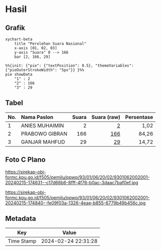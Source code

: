 # Hasil

## Grafik

```mermaid
xychart-beta
    title "Perolehan Suara Nasional"
    x-axis [01, 02, 03]
    y-axis "Suara" 0 --> 166
    bar [2, 166, 29]
```

```mermaid
%%{init: {"pie": {"textPosition": 0.5}, "themeVariables": {"pieOuterStrokeWidth": "5px"}} }%%
pie showData
    "1" : 2
    "2" : 166
    "3" : 29
```

## Tabel

| No. | Nama Paslon    | Suara | Suara (raw) | Persentase |
|:--- |:-------------- | -----:| -----------:| ----------:|
| 1   | ANIES MUHAIMIN | 2     | [2][p-1]    | 1,02       |
| 2   | PRABOWO GIBRAN | 166   | [166][p-2]  | 84,26      |
| 3   | GANJAR MAHFUD  | 29    | [29][p-3]   | 14,72      |


[p-1]: https://github.com/gigit-pemilu/pemilu-2024/blob/main/pilpres/hitung-suara/sub/93-papua-selatan/sub/01-merauke/sub/06-tanah-miring/sub/2002-sumber-harapan/sub/001-tps/sub/paslon-1.txt
[p-2]: https://github.com/gigit-pemilu/pemilu-2024/blob/main/pilpres/hitung-suara/sub/93-papua-selatan/sub/01-merauke/sub/06-tanah-miring/sub/2002-sumber-harapan/sub/001-tps/sub/paslon-2.txt
[p-3]: https://github.com/gigit-pemilu/pemilu-2024/blob/main/pilpres/hitung-suara/sub/93-papua-selatan/sub/01-merauke/sub/06-tanah-miring/sub/2002-sumber-harapan/sub/001-tps/sub/paslon-3.txt

## Foto C Plano

https://sirekap-obj-formc.kpu.go.id/f505/pemilu/ppwp/93/01/06/20/02/9301062002001-20240215-174631--c17d66b6-8fff-4f76-b0ac-3daac7baf0ef.jpg

https://sirekap-obj-formc.kpu.go.id/f505/pemilu/ppwp/93/01/06/20/02/9301062002001-20240215-174840--fe09f03a-1326-4eae-b855-6779b49b456c.jpg


## Metadata

| Key        | Value               |
| ---------- | ------------------- |
| Time Stamp | 2024-02-24 22:31:28 |




